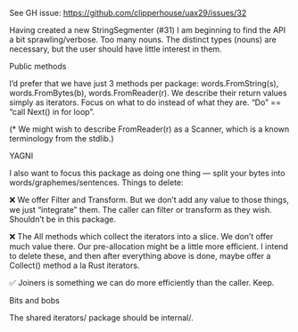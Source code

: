 See GH issue: https://github.com/clipperhouse/uax29/issues/32

Having created a new StringSegmenter (#31) I am beginning to find the API a bit sprawling/verbose. Too many nouns. The distinct types (nouns) are necessary, but the user should have little interest in them.

Public methods

I’d prefer that we have just 3 methods per package: words.FromString(s), words.FromBytes(b), words.FromReader(r). We describe their return values simply as iterators. Focus on what to do instead of what they are. “Do” == “call Next() in for loop”.

(* We might wish to describe FromReader(r) as a Scanner, which is a known terminology from the stdlib.)

YAGNI

I also want to focus this package as doing one thing — split your bytes into words/graphemes/sentences. Things to delete:

❌ We offer Filter and Transform. But we don’t add any value to those things, we just “integrate” them. The caller can filter or transform as they wish. Shouldn’t be in this package.

❌ The All methods which collect the iterators into a slice. We don’t offer much value there. Our pre-allocation might be a little more efficient. I intend to delete these, and then after everything above is done, maybe offer a Collect() method a la Rust iterators.

✅ Joiners is something we can do more efficiently than the caller. Keep.

Bits and bobs

The shared iterators/ package should be internal/.
